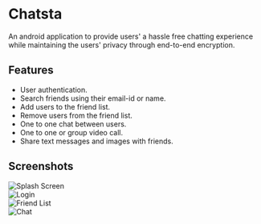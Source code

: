 # Chatsta

An android application to provide users' a hassle free chatting experience while maintaining the
users' privacy through end-to-end encryption.

## Features
* User authentication.
* Search friends using their email-id or name.
* Add users to the friend list.
* Remove users from the friend list.
* One to one chat between users.
* One to one or group video call.
* Share text messages and images with friends.

## Screenshots
![Splash Screen](/Images/2.png)
<br>
![Login](/Images/1.jpg)
<br>
![Friend List](/Images/3.png)
<br>
![Chat](/Images/final.gif)


